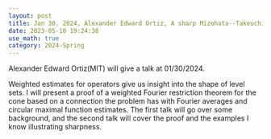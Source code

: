 ```yaml
---
layout: post
title: Jan 30. 2024, Alexander Edward Ortiz, A sharp Mizohata--Takeuchi-type theorem for the cone I
date: 2023-05-10 19:24:38
use_math: true
category: 2024-Spring
---
```

Alexander Edward Ortiz(MIT) will give a talk at 01/30/2024.

Weighted estimates for operators give us insight into the shape of level sets. I will present a proof of a weighted Fourier restriction theorem for the cone based on a connection the problem has with Fourier averages and circular maximal function estimates. The first talk will go over some background, and the second talk will cover the proof and the examples I know illustrating sharpness.
